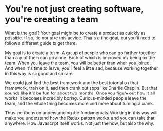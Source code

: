 # You're not just creating software, you're creating a team

What is the goal? Your goal might be to create a product as quickly as possible. If so, do not take this advice. That's a fine goal, but you'll need to follow a different guide to get there. 

My goal is to create a team. A group of people who can go further together than any of them can go alone. Each of which is improved my being on the team. When you leave the team, you will be better than when you joined. And when it's time to leave, you'll feel a little sad, because working together in this way is so good and so rare.

We could just find the best framework and the best tutorial on that framework, train on it, and then crank out apps like Charlie Chaplin. But that sounds like it'd be fun for about two months. Once you figure out how it all works, it becomes incredibly boring. Curious-minded people leave the team, and the whole thing becomes more and more about turning a crank.

Thus the focus on understanding the fundamentals. Working in this way will make you understand how the Redux pattern works, and you can take that anywhere. How Javascript itself works. Not just the how, but also the why.
